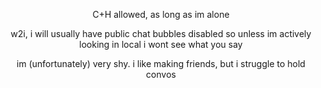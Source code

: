  <p align="center">C+H allowed, as long as im alone
<p align="center">w2i, i will usually have public chat bubbles disabled so unless im actively looking in local i wont see what you say
<p align="center">im (unfortunately) very shy. i like making friends, but i struggle to hold convos

